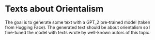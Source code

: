 # Texts about Orientalism
The goal is to generate some text with a GPT_2 pre-trained model (taken from Hugging Face).
The generated text should be about orientalism so I fine-tuned the model with texts wrote by well-known autors of this topic.


